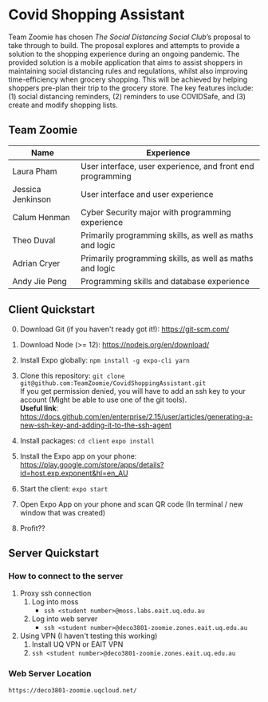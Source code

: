 # Covid Shopping Assistant
Team Zoomie has chosen *The Social Distancing Social Club*’s proposal to take through to build. The proposal explores and attempts to provide a solution to  the shopping experience during an ongoing pandemic. The provided solution is a mobile application that aims to assist shoppers in maintaining social distancing rules and regulations, whilst also improving time-efficiency when grocery shopping. This will be achieved by helping shoppers pre-plan their trip to the grocery store. The key features include: (1) social distancing reminders, (2) reminders to use COVIDSafe, and (3) create and modify shopping lists.

## Team Zoomie
Name | Experience
------------ | -------------
Laura Pham | User interface, user experience, and front end programming
Jessica Jenkinson | User interface and user experience
Calum Henman | Cyber Security major with programming experience
Theo Duval | Primarily programming skills, as well as maths and logic
Adrian Cryer | Primarily programming skills, as well as maths and logic
Andy Jie Peng | Programming skills and database experience

## Client Quickstart

0. Download Git (if you haven't ready got it!): https://git-scm.com/
1. Download Node (>= 12): https://nodejs.org/en/download/

2. Install Expo globally:
`npm install -g expo-cli yarn`

3. Clone this repository: `git clone git@github.com:TeamZoomie/CovidShoppingAssistant.git`\
If you get permission denied, you will have to add an ssh key to your account (Might be able to use one of the git tools).\
**Useful link**: https://docs.github.com/en/enterprise/2.15/user/articles/generating-a-new-ssh-key-and-adding-it-to-the-ssh-agent 

4. Install packages:
`cd client`
`expo install`

5. Install the Expo app on your phone: https://play.google.com/store/apps/details?id=host.exp.exponent&hl=en_AU
6. Start the client: `expo start`
7. Open Expo App on your phone and scan QR code (In terminal / new window that was created)
8. Profit??

## Server Quickstart
### How to connect to the server  
1. Proxy ssh connection
	1. Log into moss
		- `ssh <student number>@moss.labs.eait.uq.edu.au`
	2. Log into web server
		- `ssh <student number>@deco3801-zoomie.zones.eait.uq.edu.au`
2. Using VPN (I haven't testing this working)
	1. Install UQ VPN or EAIT VPN
	2. `ssh <student number>@deco3801-zoomie.zones.eait.uq.edu.au`
  
### Web Server Location
`https://deco3801-zoomie.uqcloud.net/`

